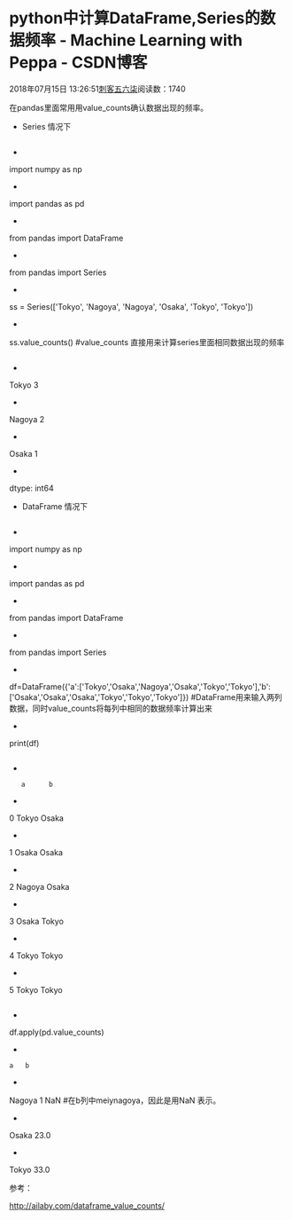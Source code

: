 # python中计算DataFrame,Series的数据频率 - Machine Learning with Peppa - CSDN博客





2018年07月15日 13:26:51[刺客五六柒](https://me.csdn.net/qq_39521554)阅读数：1740








在pandas里面常用用value_counts确认数据出现的频率。


- Series 情况下


```python

```
- 





import numpy as np


- 





import pandas as pd


- 





from pandas import DataFrame


- 





from pandas import Series


- 





ss = Series(['Tokyo', 'Nagoya', 'Nagoya', 'Osaka', 'Tokyo', 'Tokyo'])   


- 





ss.value_counts()   #value_counts 直接用来计算series里面相同数据出现的频率



```python

```
- 





Tokyo     3


- 





Nagoya    2


- 





Osaka     1


- 





dtype: int64







- DataFrame 情况下


```xml

```
- 





import numpy as np


- 





import pandas as pd


- 





from pandas import DataFrame


- 





from pandas import Series


- 





df=DataFrame({'a':['Tokyo','Osaka','Nagoya','Osaka','Tokyo','Tokyo'],'b':['Osaka','Osaka','Osaka','Tokyo','Tokyo','Tokyo']})       #DataFrame用来输入两列数据，同时value_counts将每列中相同的数据频率计算出来


- 





print(df)



```python

```
- 





       a      b


- 





0   Tokyo  Osaka


- 





1   Osaka  Osaka


- 





2  Nagoya  Osaka


- 





3   Osaka  Tokyo


- 





4   Tokyo  Tokyo


- 





5   Tokyo  Tokyo




```python

```
- 





df.apply(pd.value_counts) 


- 





	a	b


- 





Nagoya	1	NaN           #在b列中meiynagoya，因此是用NaN 表示。


- 





Osaka	23.0


- 





Tokyo	33.0


参考：

http://ailaby.com/dataframe_value_counts/




